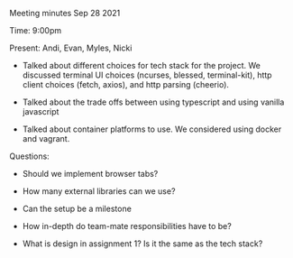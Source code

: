 Meeting minutes Sep 28 2021

Time: 9:00pm

Present: Andi, Evan, Myles, Nicki

- Talked about different choices for tech stack for the project. We discussed terminal UI choices (ncurses, blessed, terminal-kit), http client choices (fetch, axios), and http parsing (cheerio).

- Talked about the trade offs between using typescript and using vanilla javascript

- Talked about container platforms to use. We considered using docker and vagrant.

Questions:

- Should we implement browser tabs?

- How many external libraries can we use?

- Can the setup be a milestone

- How in-depth do team-mate responsibilities have to be?

- What is design in assignment 1? Is it the same as the tech stack?
